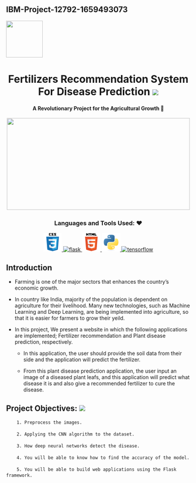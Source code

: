 ## IBM-Project-12792-1659493073
<img src="https://fonts.gstatic.com/s/e/notoemoji/latest/1f31f/512.gif" height="100" width="100">
<h1 align="center">Fertilizers Recommendation System For Disease Prediction <img src="https://media1.giphy.com/media/f9Auu2zwYo1XGTsSPg/giphy.gif?cid=ecf05e47tnkhhm9of0gy1c66gntftbo34jm2iv8h5o4tq63e&rid=giphy.gif&ct=s" width="30px"></h1>
<h4 align="center">A Revolutionary Project for the Agricultural Growth 🌷
  </h4>
<div align="center"><img src="https://as1.ftcdn.net/v2/jpg/02/95/80/92/1000_F_295809244_VuvPwJe6PA9LkI678lxNgZQkvyTSq4XB.jpg" width="500px" height="250px"></div>


<h3 align="center">Languages and Tools Used: ❤️</h3>
<p align="center"> <a href="https://www.w3schools.com/css/" target="_blank" rel="noreferrer"> <img src="https://raw.githubusercontent.com/devicons/devicon/master/icons/css3/css3-original-wordmark.svg" alt="css3" width="50" height="50"/> </a> <a href="https://flask.palletsprojects.com/" target="_blank" rel="noreferrer"> <img src="https://www.vectorlogo.zone/logos/pocoo_flask/pocoo_flask-icon.svg" alt="flask" width="50" height="50"/> </a> <a href="https://www.w3.org/html/" target="_blank" rel="noreferrer"> <img src="https://raw.githubusercontent.com/devicons/devicon/master/icons/html5/html5-original-wordmark.svg" alt="html5" width="50" height="50"/> </a> <a href="https://www.python.org" target="_blank" rel="noreferrer"> <img src="https://raw.githubusercontent.com/devicons/devicon/master/icons/python/python-original.svg" alt="python" width="50" height="50"/> </a> <a href="https://www.tensorflow.org" target="_blank" rel="noreferrer"> <img src="https://www.vectorlogo.zone/logos/tensorflow/tensorflow-icon.svg" alt="tensorflow" width="50" height="50"/> </a> </p>


## Introduction
- Farming is one of the major sectors that enhances the country’s economic growth. 

- In country like India, majority of the population is dependent on agriculture for their livelihood. Many new technologies, such as Machine Learning and Deep Learning, are being implemented into agriculture, so that it is easier for farmers to grow their yeild. 

- In this project, We present a website in which the following applications are implemented; Fertilizer recommendation and Plant disease prediction, respectively. 

    - In this application, the user should provide the soil data from their side and the application will predict the fertilizer.
    
    - From this plant disease prediction application, the user input an image of a diseased plant leafs, and this application will predict what disease it is and also give a recommended fertilizer to cure the disease.
## Project Objectives: <img src="https://media3.giphy.com/media/PiAjGFVGKd9vvhrxLa/giphy.gif?cid=ecf05e47q3eaer6sqflvudf7hihc8qzeq95zw7nga3pcbccc&rid=giphy.gif&ct=s" width="30px">

        1. Preprocess the images.

        2. Applying the CNN algorithm to the dataset.

        3. How deep neural networks detect the disease.

        4. You will be able to know how to find the accuracy of the model.

        5. You will be able to build web applications using the Flask framework.  
